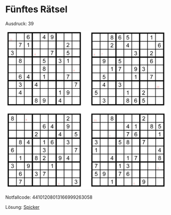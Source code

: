 Fünftes Rätsel
==============

Ausdruck: 39

![raetsel-05](raetsel-05.png)

<!--
 1=5
 2=6
 3=6
 4=1
 5=5
 6=4
 7=6
 8=6
 9=5
 10=1
 11=4
 12=8

  566154665148
-->

<script type="text/javascript">
var nextUrl="/index.html#06-";
</script>

Notfallcode: 44101208013166999263058

Lösung: <a href="/index.html#/loesungen/39.md">Spicker</a>
